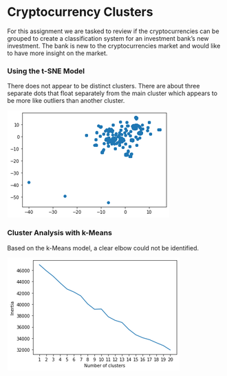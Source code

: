 # Cryptocurrency Clusters

For this assignment we are tasked to review if the cryptocurrencies can be grouped to create a classification system for an investment bank’s new investment. The bank is new to the cryptocurrencies market and would like to have more insight on the market. 


### Using the t-SNE Model
There does not appear to be distinct clusters. There are about three separate dots that float separately from the main cluster which appears to be more like outliers than another cluster.

![tsne-plot](imgs/tsne-plot.png)


### Cluster Analysis with k-Means
Based on the k-Means model, a clear elbow could not be identified.

![tsne-plot](imgs/kmeans-plot.png)

